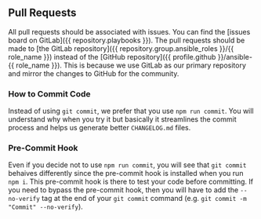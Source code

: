 ## Pull Requests

All pull requests should be associated with issues. You can find the [issues board on GitLab]({{ repository.playbooks }}). The pull requests should be made to [the GitLab repository]({{ repository.group.ansible_roles }}/{{ role_name }}) instead of the [GitHub repository]({{ profile.github }}/ansible-{{ role_name }}). This is because we use GitLab as our primary repository and mirror the changes to GitHub for the community.

### How to Commit Code

Instead of using `git commit`, we prefer that you use `npm run commit`. You will understand why when you try it but basically it streamlines the commit process and helps us generate better `CHANGELOG.md` files.

### Pre-Commit Hook

Even if you decide not to use `npm run commit`, you will see that `git commit` behaives differently since the pre-commit hook is installed when you run `npm i`. This pre-commit hook is there to test your code before committing. If you need to bypass the pre-commit hook, then you will have to add the `--no-verify` tag at the end of your `git commit` command (e.g. `git commit -m "Commit" --no-verify`).
